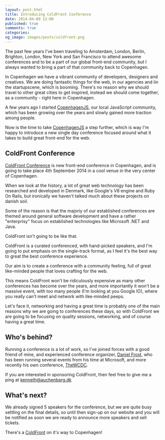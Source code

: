 ```yaml
---
layout: post.html
title: Introducing ColdFront Conference
date: 2014-04-09 12:00
published: true
comments: true
categories:
og_image: images/posts/coldfront.png
---
```


The past few years I’ve been traveling to Amsterdam, London, Berlin, Brighton, London, New York and San Francisco to attend awesome conferences and to be a part of our global front-end community, but I always wanted to bring a part of that community back to Copenhagen.

In Copenhagen we have a vibrant community of developers, designers and creatives. We are doing fantastic things for the web, in our agencies and iin the startupscene, which is booming. There's no reason why we should travel to other great cities to get inspired, instead we should come together, as a community - right here in Copenhagen.

A few years ago I started [CopenhagenJS](http://copenhagenjs.dk), our local JavaScript community, which has been growing over the years and slowly gained more traction among people.

Now is the time to take [CopenhagenJS](http://copenhagenjs.dk) a step further, which is way I'm happy to introduce a new single day conference focused around what it takes to build great front-end for the web.

<!--more-->

## ColdFront Conference

[ColdFront Conference](http://coldfrontconf.com) is new front-end conference in Copenhagen, and is going to take place 4th September 2014 in a cool venue in the very center of Copenhagen.

When we look at the history, a lot of great web technology has been researched and developed in Denmark, like Google's V8 engine and Ruby On Rails, but ironically we haven't talked much about these projects on danish soil.

Some of the reason is that the majoriy of our established conferences are themed around general software development and have a rather "enterprisy" focus on established technologies like Microsoft .NET and Java.

ColdFront isn't going to be like that.

ColdFront is a curated conferenced, with hand-picked speakers, and I'm going to put emphasis on the single-track format, as I feel it's the best way to great the best conference experience.

Our aim is to create a conference with a community feeling, full of great like-minded people that loves crafting for the web.

This means ColdFront won't be ridiculously expensive as many other conferences has become over the years, and more importantly it won't be a massive event, with too many people (I'm looking at you Google IO), where you really can't meet and network with like-minded peeps.

Let's face it, networking and having a great time is probably one of the main reasons why we are going to conferences these days, so with ColdFront we are going to be focusing on quality sessions, networking, and of course having a great time.

## Who's behind?
Running a conference is a lot of work, so I've joined forces with a good friend of mine, and experienced conference organizer, [Daniel Frost](http://danielfrost.io), who has been running several events from his time at Microsoft, and more recently his own conference, [TheWCDC](http://thewcdc.net/).

If you are interested in sponsoring ColdFront, then feel free to give me a ping at [kenneth@auchenberg.dk](mailto:kenneth@auchenberg.dk)

## What's next?
We already signed 5 speakers for the conference, but we are quite busy settling on the final details, so until then sign-up on our website and you will be notified as soon we are ready to announce more speakers and sell tickets.

There's a [ColdFront](http://coldfrontconf.com) on it's way to Copenhagen!

